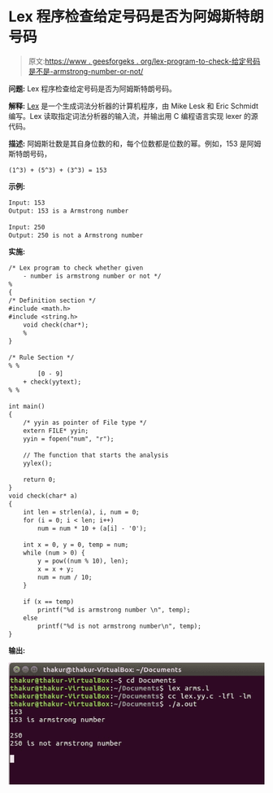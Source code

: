# Lex 程序检查给定号码是否为阿姆斯特朗号码

> 原文:[https://www . geesforgeks . org/lex-program-to-check-给定号码是不是-armstrong-number-or-not/](https://www.geeksforgeeks.org/lex-program-to-check-whether-given-number-is-armstrong-number-or-not/)

**问题:** Lex 程序检查给定号码是否为阿姆斯特朗号码。

**解释:**
[Lex](https://www.geeksforgeeks.org/flex-fast-lexical-analyzer-generator/) 是一个生成词法分析器的计算机程序，由 Mike Lesk 和 Eric Schmidt 编写。Lex 读取指定词法分析器的输入流，并输出用 C 编程语言实现 lexer 的源代码。

**描述:**
阿姆斯壮数是其自身位数的和，每个位数都是位数的幂。例如，153 是阿姆斯特朗号码，

```
(1^3) + (5^3) + (3^3) = 153 
```

**示例:**

```
Input: 153 
Output: 153 is a Armstrong number

Input: 250
Output: 250 is not a Armstrong number 
```

**实施:**

```
/* Lex program to check whether given 
    - number is armstrong number or not */
%
{
/* Definition section */
#include <math.h>
#include <string.h>
    void check(char*);
    %
}

/* Rule Section */
% %
        [0 - 9]
    + check(yytext);
% % 

int main()
{
    /* yyin as pointer of File type */
    extern FILE* yyin;
    yyin = fopen("num", "r");

    // The function that starts the analysis
    yylex();

    return 0;
}
void check(char* a)
{
    int len = strlen(a), i, num = 0;
    for (i = 0; i < len; i++)
        num = num * 10 + (a[i] - '0');

    int x = 0, y = 0, temp = num;
    while (num > 0) {
        y = pow((num % 10), len);
        x = x + y;
        num = num / 10;
    }

    if (x == temp)
        printf("%d is armstrong number \n", temp);
    else
        printf("%d is not armstrong number\n", temp);
}
```

**输出:**

![](img/8149c5aca622c1025ad37256c953a168.png)